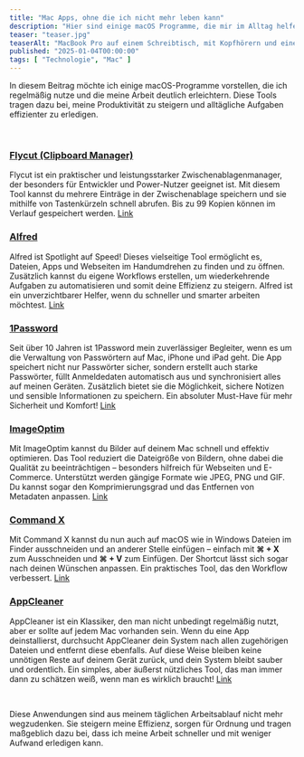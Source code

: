 ```yaml
---
title: "Mac Apps, ohne die ich nicht mehr leben kann"
description: "Hier sind einige macOS Programme, die mir im Alltag helfen, produktiver und effizienter zu arbeiten. Sie erleichtern Aufgaben wie die Verwaltung von Zwischenablagen, das schnelle Auffinden von Dateien, die Passwortverwaltung und vieles mehr."
teaser: "teaser.jpg"
teaserAlt: "MacBook Pro auf einem Schreibtisch, mit Kopfhörern und einem 2025er Laufkalender im Hintergrund."
published: "2025-01-04T00:00:00"
tags: [ "Technologie", "Mac" ]
---
```


In diesem Beitrag möchte ich einige macOS-Programme vorstellen, die ich regelmäßig nutze und die meine Arbeit deutlich
erleichtern. Diese Tools tragen dazu bei, meine Produktivität zu steigern und alltägliche Aufgaben effizienter zu
erledigen.

<br>

### [Flycut (Clipboard Manager)](https://apps.apple.com/de/app/flycut-clipboard-manager/id442160987)

Flycut ist ein praktischer und leistungsstarker Zwischenablagenmanager, der besonders für Entwickler und Power-Nutzer
geeignet ist. Mit diesem Tool kannst du mehrere Einträge in der Zwischenablage speichern und sie mithilfe von
Tastenkürzeln schnell abrufen. Bis zu 99 Kopien können im Verlauf gespeichert
werden. [Link](https://apps.apple.com/de/app/flycut-clipboard-manager/id442160987)

### [Alfred](https://www.alfredapp.com)

Alfred ist Spotlight auf Speed! Dieses vielseitige Tool ermöglicht es, Dateien, Apps und Webseiten im Handumdrehen
zu finden und zu öffnen. Zusätzlich kannst du eigene Workflows erstellen, um wiederkehrende Aufgaben zu automatisieren
und somit deine Effizienz zu steigern. Alfred ist ein unverzichtbarer Helfer, wenn du schneller und smarter arbeiten
möchtest. [Link](https://www.alfredapp.com)

### [1Password](https://1password.com)

Seit über 10 Jahren ist 1Password mein zuverlässiger Begleiter, wenn es um die Verwaltung von Passwörtern auf Mac,
iPhone und iPad geht. Die App speichert nicht nur Passwörter sicher, sondern erstellt auch starke Passwörter, füllt
Anmeldedaten automatisch aus und synchronisiert alles auf meinen Geräten. Zusätzlich bietet sie die Möglichkeit, sichere
Notizen und sensible Informationen zu speichern. Ein absoluter Must-Have für mehr Sicherheit und
Komfort! [Link](https://1password.com)

### [ImageOptim](https://imageoptim.com)

Mit ImageOptim kannst du Bilder auf deinem Mac schnell und effektiv optimieren. Das Tool reduziert die Dateigröße von
Bildern, ohne dabei die Qualität zu beeinträchtigen – besonders hilfreich für Webseiten und E-Commerce. Unterstützt
werden gängige Formate wie JPEG, PNG und GIF. Du kannst sogar den Komprimierungsgrad und das Entfernen von Metadaten
anpassen. [Link](https://imageoptim.com)

### [Command X](https://apps.apple.com/de/app/command-x/id6448461551)

Mit Command X kannst du nun auch auf macOS wie in Windows Dateien im Finder ausschneiden und an anderer Stelle
einfügen – einfach mit **&#8984; + X** zum Ausschneiden und **&#8984; + V** zum Einfügen. Der Shortcut lässt sich sogar
nach deinen Wünschen anpassen. Ein praktisches Tool, das den Workflow
verbessert. [Link](https://apps.apple.com/de/app/command-x/id6448461551)

### [AppCleaner](https://freemacsoft.net/appcleaner/)

AppCleaner ist ein Klassiker, den man nicht unbedingt regelmäßig nutzt, aber er sollte auf jedem Mac vorhanden sein.
Wenn du eine App deinstallierst, durchsucht AppCleaner dein System nach allen zugehörigen Dateien und entfernt diese
ebenfalls. Auf diese Weise bleiben keine unnötigen Reste auf deinem Gerät zurück, und dein System bleibt sauber und
ordentlich. Ein simples, aber äußerst nützliches Tool, das man immer dann zu schätzen weiß, wenn man es wirklich
braucht! [Link](https://freemacsoft.net/appcleaner/)

<br>

Diese Anwendungen sind aus meinem täglichen Arbeitsablauf nicht mehr wegzudenken. Sie steigern meine Effizienz, sorgen
für Ordnung und tragen maßgeblich dazu bei, dass ich meine Arbeit schneller und mit weniger Aufwand erledigen kann.